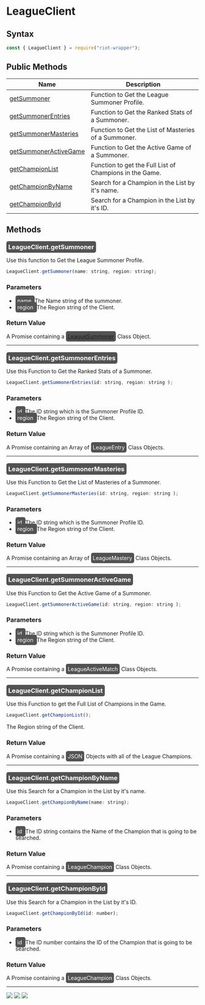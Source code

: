 # LeagueClient

## Syntax
```js
const { LeagueClient } = require("riot-wrapper");
```

## Public Methods
| Name                                            | Description                                             |
|-------------------------------------------------|---------------------------------------------------------|
| [getSummoner](#getSummoners)                    | Function to Get the League Summoner Profile.            |
| [getSummonerEntries](#getSummonerEntries)       | Function to Get the Ranked Stats of a Summoner.         |
| [getSummonerMasteries](#getSummonerMasteries)   | Function to Get the List of Masteries of a Summoner.    |
| [getSummonerActiveGame](#getSummonerActiveGame) | Function to Get the Active Game of a Summoner.          |
| [getChampionList](#getChampionList)             | Function to get the Full List of Champions in the Game. |
| [getChampionByName](#getChampionByName)         | Search for a Champion in the List by it's name.         |
| [getChampionById](#getChampionById)             | Search for a Champion in the List by it's ID.           |

## Methods
<a name="getSummoners"></a>
### <mark style="background-color: #525252; color: white; padding: 5px; border-radius:5px;"> LeagueClient.getSummoner </mark>
Use this function to Get the League Summoner Profile. 
```js
LeagueClient.getSummoner(name: string, region: string);
```
### Parameters
* <mark style="background-color: #525252; color: white; padding: 5px; border-radius:5px;"> name </mark>
The Name string of the summoner.
* <mark style="background-color: #525252; color: white; padding: 5px; border-radius:5px;"> region </mark>
The Region string of the Client.
### Return Value
A Promise containing a <mark style="background-color: #525252; color: white; padding: 5px; border-radius:5px;">[LeagueSummoner](/docs/Classes/LeagueSummoner.md)</mark>  Class Object.

___

<a name="getSummonerEntries"></a>
### <mark style="background-color: #525252; color: white; padding: 5px; border-radius:5px;"> LeagueClient.getSummonerEntries </mark>
Use this Function to Get the Ranked Stats of a Summoner.  
```js
LeagueClient.getSummonerEntries(id: string, region: string );
```
### Parameters
* <mark style="background-color: #525252; color: white; padding: 5px; border-radius:5px;"> id </mark>
The ID string which is the Summoner Profile ID.
* <mark style="background-color: #525252; color: white; padding: 5px; border-radius:5px;"> region </mark>
The Region string of the Client.
### Return Value
A Promise containing an Array of <mark style="background-color: #525252; color: white; padding: 5px; border-radius:5px;">LeagueEntry</mark>  Class Objects.

___

<a name="getSummonerMasteries"></a>
### <mark style="background-color: #525252; color: white; padding: 5px; border-radius:5px;"> LeagueClient.getSummonerMasteries </mark>
Use this Function to Get the List of Masteries of a Summoner.
```js
LeagueClient.getSummonerMasteries(id: string, region: string );
```
### Parameters
* <mark style="background-color: #525252; color: white; padding: 5px; border-radius:5px;"> id </mark>
The ID string which is the Summoner Profile ID.
* <mark style="background-color: #525252; color: white; padding: 5px; border-radius:5px;"> region </mark>
The Region string of the Client.
### Return Value
A Promise containing an Array of <mark style="background-color: #525252; color: white; padding: 5px; border-radius:5px;">LeagueMastery</mark>  Class Objects.

___

<a name="getSummonerActiveGame"></a>
### <mark style="background-color: #525252; color: white; padding: 5px; border-radius:5px;"> LeagueClient.getSummonerActiveGame </mark>
Use this Function to Get the Active Game of a Summoner. 
```js
LeagueClient.getSummonerActiveGame(id: string, region: string );
```
### Parameters
* <mark style="background-color: #525252; color: white; padding: 5px; border-radius:5px;"> id </mark>
The ID string which is the Summoner Profile ID.
* <mark style="background-color: #525252; color: white; padding: 5px; border-radius:5px;"> region </mark>
The Region string of the Client.
### Return Value
A Promise containing a <mark style="background-color: #525252; color: white; padding: 5px; border-radius:5px;">LeagueActiveMatch</mark>  Class Objects.

___

<a name="getChampionList"></a>
### <mark style="background-color: #525252; color: white; padding: 5px; border-radius:5px;"> LeagueClient.getChampionList </mark>
Use this Function to get the Full List of Champions in the Game.
```js
LeagueClient.getChampionList();
```

The Region string of the Client.
### Return Value
A Promise containing a <mark style="background-color: #525252; color: white; padding: 5px; border-radius:5px;">JSON</mark> Objects with all of the League Champions.

___

<a name="getChampionByName"></a>
### <mark style="background-color: #525252; color: white; padding: 5px; border-radius:5px;"> LeagueClient.getChampionByName </mark>
Use this Search for a Champion in the List by it's name.   
```js
LeagueClient.getChampionByName(name: string);
```
### Parameters
* <mark style="background-color: #525252; color: white; padding: 5px; border-radius:5px;"> id </mark>
The ID string contains the Name of the Champion that is going to be searched.
### Return Value
A Promise containing a <mark style="background-color: #525252; color: white; padding: 5px; border-radius:5px;">LeagueChampion</mark>  Class Objects.

___

<a name="getChampionById"></a>
### <mark style="background-color: #525252; color: white; padding: 5px; border-radius:5px;"> LeagueClient.getChampionById </mark>
Use this Search for a Champion in the List by it's ID.   
```js
LeagueClient.getChampionById(id: number);
```
### Parameters
* <mark style="background-color: #525252; color: white; padding: 5px; border-radius:5px;"> id </mark>
The ID number contains the ID of the Champion that is going to be searched.
### Return Value
A Promise containing a <mark style="background-color: #525252; color: white; padding: 5px; border-radius:5px;">LeagueChampion</mark>  Class Objects.

___

<div align=left>
  <img src="https://forthebadge.com/images/badges/built-with-love.svg" />
  <img src="https://forthebadge.com/images/badges/made-with-typescript.svg" />

  <img src="https://forthebadge.com/images/badges/powered-by-qt.svg" />
</div>